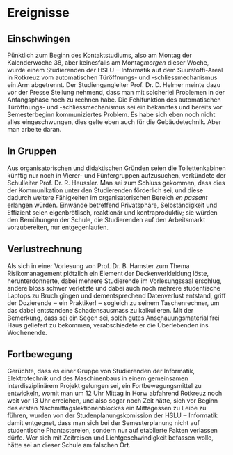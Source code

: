# Ereignisse

## Einschwingen

Pünktlich zum Beginn des Kontaktstudiums, also am Montag der Kalenderwoche 38,
aber keinesfalls am Montag*morgen* dieser Woche, wurde einem Studierenden der
HSLU ‒ Informatik auf dem Suurstoffi-Areal in Rotkreuz vom automatischen
Türöffnungs- und -schliessmechanismus ein Arm abgetrennt. Der Studiengangleiter
Prof. Dr. D. Helmer meinte dazu vor der Presse Stellung nehmend, dass man mit
solcherlei Problemen in der Anfangsphase noch zu rechnen habe. Die Fehlfunktion
des automatischen Türöffnungs- und -schliessmechanismus sei ein bekanntes und
bereits vor Semesterbeginn kommuniziertes Problem. Es habe sich eben noch nicht
alles eingeschwungen, dies gelte eben auch für die Gebäudetechnik. Aber man
arbeite daran.

## In Gruppen

Aus organisatorischen und didaktischen Gründen seien die Toilettenkabinen
künftig nur noch in Vierer- und Fünfergruppen aufzusuchen, verkündete der
Schulleiter Prof. Dr. R. Heussler. Man sei zum Schluss gekommen, dass dies der
Kommunikation unter den Studierenden förderlich sei, und diese dadurch weitere
Fähigkeiten im organisatorischen Bereich _en passant_ erlangen würden. Einwände
betreffend Privatsphäre, Selbständigkeit und Effizient seien eigenbrötlisch,
reaktionär und kontraproduktiv; sie würden den Bemühungen der Schule, die
Studierenden auf den Arbeitsmarkt vorzubereiten, nur entgegenlaufen.

## Verlustrechnung

Als sich in einer Vorlesung von Prof. Dr. B. Hamster zum Thema Risikomanagement
plötzlich ein Element der Deckenverkleidung löste, herunterdonnerte, dabei
mehrere Studierende im Vorlesungssaal erschlug, andere bloss schwer verletzte
und dabei auch noch mehrere studentische Laptops zu Bruch gingen und
dementsprechend Datenverlust entstand, griff der Dozierende ‒ ein Praktiker! ‒
sogleich zu seinem Taschenrechner, um das dabei entstandene Schadensausmass zu
kalkulieren. Mit der Bemerkung, dass sei ein Segen sei, solch gutes
Anschauungsmaterial frei Haus geliefert zu bekommen, verabschiedete er die
Überlebenden ins Wochenende.

## Fortbewegung

Gerüchte, dass es einer Gruppe von Studierenden der Informatik, Elektrotechnik
und des Maschinenbaus in einem gemeinsamen interdisziplinärem Projekt gelungen
sei, ein Fortbewegungsmittel zu entwickeln, womit man um 12 Uhr Mittag in Horw
abfahrend Rotkreuz noch weit vor 13 Uhr erreichen, und also sogar noch Zeit
hätte, sich vor Beginn des ersten Nachmittagslektionenblockes ein Mittagessen zu
Leibe zu führen, wurden von der Studenplanungskomission der HSLU ‒ Informatik
damit entgegnet, dass man sich bei der Semesterplanung nicht auf studentische
Phantastereien, sondern nur auf etablierte Fakten verlassen dürfe. Wer sich mit
Zeitreisen und Lichtgeschwindigkeit befassen wolle, hätte sei an dieser Schule
am falschen Ort.
